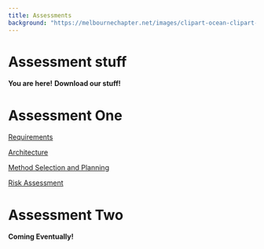 ```yaml
---
title: Assessments
background: "https://melbournechapter.net/images/clipart-ocean-clipart-8.png"
---
```


Assessment stuff
=====

**You are here!**
**Download our stuff!**



# Assessment One
<p><a href="https://github.com/7SeasOfSomething/UnnamedGame/raw/master/docs/assessment1/risk1%20TEMP.pdf">Requirements</a></p>
<p><a href="https://github.com/7SeasOfSomething/UnnamedGame/raw/master/docs/assessment1/risk1%20TEMP.pdf">Architecture</a></p>
<p><a href="https://github.com/7SeasOfSomething/UnnamedGame/raw/master/docs/assessment1/risk1%20TEMP.pdf">Method Selection and Planning</a></p> <!----Fix up the other links here once the files are actually ready!--->
<p><a href="https://github.com/7SeasOfSomething/UnnamedGame/raw/master/docs/assessment1/risk1%20TEMP.pdf">Risk Assessment</a></p>

# Assessment Two
**Coming Eventually!**
<p></p>

